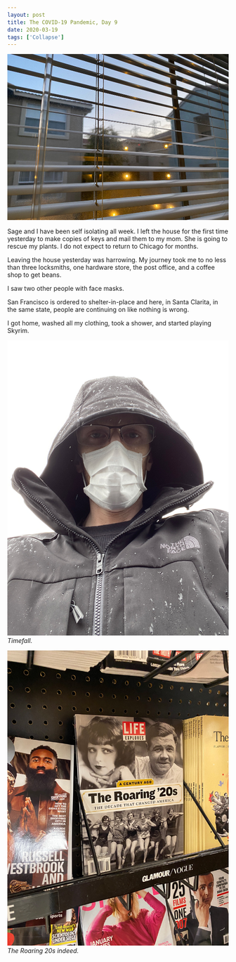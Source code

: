 ```yaml
---
layout: post
title: The COVID-19 Pandemic, Day 9
date: 2020-03-19
tags: ['Collapse']
---
```

![Self Isolation](/assets/images/self-isolation.jpg)

Sage and I have been self isolating all week. I left the house for the first time yesterday to make copies of keys and mail them to my mom. She is going to rescue my plants. I do not expect to return to Chicago for months.
<!--x-->

Leaving the house yesterday was harrowing. My journey took me to no less than three locksmiths, one hardware store, the post office, and a coffee shop to get beans.

I saw two other people with face masks.

San Francisco is ordered to shelter-in-place and here, in Santa Clarita, in the same state, people are continuing on like nothing is wrong.

I got home, washed all my clothing, took a shower, and started playing Skyrim.

![Timefall](/assets/images/timefall.jpg)
*Timefall.*

![Roaring 20s](/assets/images/roaring-20s.jpg)
*The Roaring 20s indeed.*
